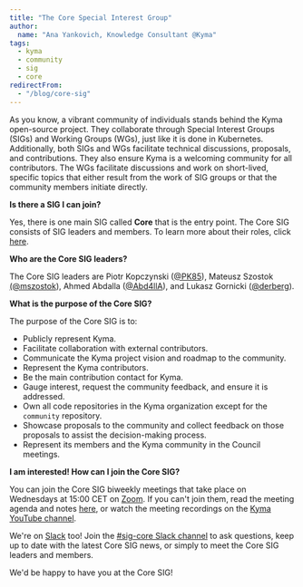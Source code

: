```yaml
---
title: "The Core Special Interest Group"
author: 
  name: "Ana Yankovich, Knowledge Consultant @Kyma"
tags:
  - kyma
  - community
  - sig
  - core
redirectFrom:
  - "/blog/core-sig"
---
```


As you know, a vibrant community of individuals stands behind the Kyma open-source project. They collaborate through Special Interest Groups (SIGs) and Working Groups (WGs), just like it is done in Kubernetes. Additionally, both SIGs and WGs facilitate technical discussions, proposals, and contributions. They also ensure Kyma is a welcoming community for all contributors. The WGs facilitate discussions and work on short-lived, specific topics that either result from the work of SIG groups or that the community members initiate directly.

<!-- overview -->

**Is there a SIG I can join?**

Yes, there is one main SIG called **Core** that is the entry point. The Core SIG consists of SIG leaders and members. To learn more about their roles, click [here](https://github.com/kyma-project/community/blob/master/sig-and-wg/README.md#roles).

**Who are the Core SIG leaders?**

The Core SIG leaders are Piotr Kopczynski ([@PK85](https://twitter.com/PiotrasPk)), Mateusz Szostok [(@mszostok](https://twitter.com/m_szostok)), Ahmed Abdalla ([@Abd4llA](https://twitter.com/Abd4llA)), and Lukasz Gornicki ([@derberg](https://twitter.com/derberq)).

**What is the purpose of the Core SIG?**

The purpose of the Core SIG is to:

- Publicly represent Kyma.
- Facilitate collaboration with external contributors.
- Communicate the Kyma project vision and roadmap to the community.
- Represent the Kyma contributors.
- Be the main contribution contact for Kyma.
- Gauge interest, request the community feedback, and ensure it is addressed.
- Own all code repositories in the Kyma organization except for the `community` repository.
- Showcase proposals to the community and collect feedback on those proposals to assist the decision-making process.
- Represent its members and the Kyma community in the Council meetings.

**I am interested! How can I join the Core SIG?**

You can join the Core SIG biweekly meetings that take place on Wednesdays at 15:00 CET on [Zoom](https://zoom.us/j/4794339038). If you can't join them, read the meeting agenda and notes [here](https://docs.google.com/document/d/1vWleTon7sJIk0teee4SoVezS4mR3K8TlkvXkgLJwRD8), or watch the meeting recordings on the [Kyma YouTube channel](https://www.youtube.com/watch?v=1DD5aCBnywQ&amp;list=PL7PGl--iaIH9jnbT8yG_KOV3unv1iUILR).

We're on [Slack](https://join.slack.com/t/kyma-community/shared_invite/enQtNDAwNzE4Mjk2NDE3LTJhOTlmZjM5YzkwNmEzNmY3ZjE2MTU2OTMxOGE4ZDM0MmU4ZWRkZGJiODgzNmRmMTYxMDYwNjZiMDAwMTA2OWM) too!
Join the [#sig-core Slack channel](https://kyma-community.slack.com/messages/CBP7LKRPS/) to ask questions, keep up to date with the latest Core SIG news, or simply to meet the Core SIG leaders and members. 

We'd be happy to have you at the Core SIG!
